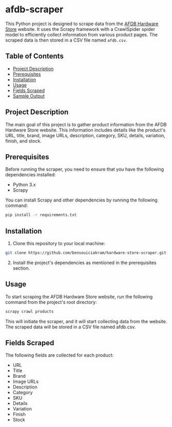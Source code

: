 # afdb-scraper

This Python project is designed to scrape data from the [AFDB Hardware Store](https://www.afdb.fr/) website. It uses the Scrapy framework with a CrawlSpider spider model to efficiently collect information from various product pages. The scraped data is then stored in a CSV file named `afdb.csv`.

## Table of Contents
- [Project Description](#project-description)
- [Prerequisites](#prerequisites)
- [Installation](#installation)
- [Usage](#usage)
- [Fields Scraped](#fields-scraped)
- [Sample Output](#sample-output)

## Project Description

The main goal of this project is to gather product information from the AFDB Hardware Store website. This information includes details like the product's URL, title, brand, image URLs, description, category, SKU, details, variation, finish, and stock.

## Prerequisites

Before running the scraper, you need to ensure that you have the following dependencies installed:

- Python 3.x
- Scrapy


You can install Scrapy and other dependencies by running the following command:

```bash
pip install -r requirements.txt
```

## Installation 
1. Clone this repository to your local machine:
```bash
git clone https://github.com/bensouiciakram/hardware-store-scraper.git
```
2. Install the project's dependencies as mentioned in the prerequisites section.

## Usage 
To start scraping the AFDB Hardware Store website, run the following command from the project's root directory:
```bash
scrapy crawl products
```
This will initiate the scraper, and it will start collecting data from the website. The scraped data will be stored in a CSV file named afdb.csv.

## Fields Scraped

The following fields are collected for each product:

* URL
* Title
* Brand
* Image URLs
* Description
* Category
* SKU
* Details
* Variation
* Finish
* Stock 




